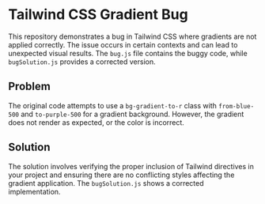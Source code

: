 # Tailwind CSS Gradient Bug

This repository demonstrates a bug in Tailwind CSS where gradients are not applied correctly.  The issue occurs in certain contexts and can lead to unexpected visual results.  The `bug.js` file contains the buggy code, while `bugSolution.js` provides a corrected version.

## Problem
The original code attempts to use a `bg-gradient-to-r` class with `from-blue-500` and `to-purple-500` for a gradient background.  However, the gradient does not render as expected, or the color is incorrect.

## Solution
The solution involves verifying the proper inclusion of Tailwind directives in your project and ensuring there are no conflicting styles affecting the gradient application.  The `bugSolution.js` shows a corrected implementation.